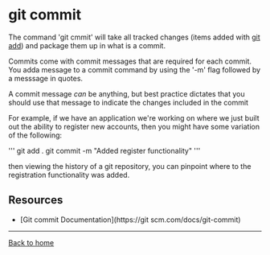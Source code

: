 # git commit

The command 'git cmmit' will take all tracked changes (items added with [git add](./ADD.md)) and package them up in what is a commit.

Commits come with commit messages that are required for each commit. You adda message to a commit command by using the '-m' flag followed by a messsage in quotes.

A commit message _can_ be anything, but best practice dictates that you should use that message to indicate the changes included in the commit 

For example, if we have an application we're working on where we just built out the ability to register new accounts, then you might have some variation of the following:

'''
git add .
git commit -m "Added register functionality"
'''

then viewing the history of a git repository, you can pinpoint where to the registration functionality was added.

## Resources

- [Git commit Documentation](https://git scm.com/docs/git-commit)

---

[Back to home](../ReadME.md)